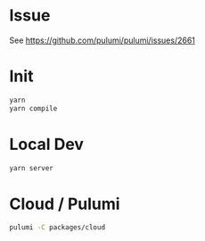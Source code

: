 # Issue

See https://github.com/pulumi/pulumi/issues/2661

# Init

```bash
yarn
yarn compile
```

# Local Dev

```bash
yarn server
```

# Cloud / Pulumi

```bash
pulumi -C packages/cloud
```
